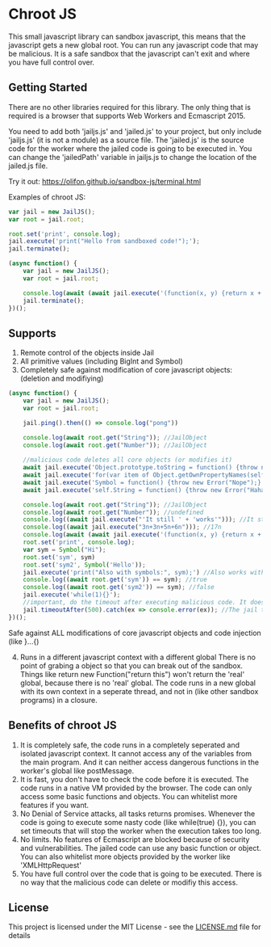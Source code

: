 # Chroot JS

This small javascript library can sandbox javascript, this means that the javascript gets a new global root. You can run any javascript code that may be malicious. It is a safe sandbox that the javascript can't exit and where you have full control over.


## Getting Started

There are no other libraries required for this library. The only thing that is required is a browser that supports Web Workers and Ecmascript 2015.

You need to add both 'jailjs.js' and 'jailed.js' to your project, but only include 'jailjs.js' (it is not a module) as a source file. The 'jailed.js' is the source code for the worker where the jailed code is going to be executed in. You can change the 'jailedPath' variable in jailjs.js to change the location of the jailed.js file.


Try it out: https://olifon.github.io/sandbox-js/terminal.html

Examples of chroot JS:

```Javascript
var jail = new JailJS();
var root = jail.root;

root.set('print', console.log);
jail.execute('print("Hello from sandboxed code!");');
jail.terminate();
```

```Javascript
(async function() {
    var jail = new JailJS();
    var root = jail.root;

    console.log(await (await jail.execute('(function(x, y) {return x + " " + y;})')).invoke(['Hello', 'World']));
    jail.terminate();
})();
```

## Supports
1. Remote control of the objects inside Jail
2. All primitive values (including BigInt and Symbol)
3. Completely safe against modification of core javascript objects: (deletion and modifiying)
```Javascript
(async function() {
    var jail = new JailJS();
    var root = jail.root;

    jail.ping().then(() => console.log("pong"))

    console.log(await root.get("String")); //JailObject
    console.log(await root.get("Number")); //JailObject
    
    //malicious code deletes all core objects (or modifies it)
    await jail.execute('Object.prototype.toString = function() {throw new Error("Nope");}');
    await jail.execute('for(var item of Object.getOwnPropertyNames(self)) { try { delete self[item]; } catch(ex) {} }'); //no error
    await jail.execute('Symbol = function() {throw new Error("Nope");}'); //no error
    await jail.execute('self.String = function() {throw new Error("Haha, no");}'); //no error

    console.log(await root.get("String")); //JailObject
    console.log(await root.get("Number")); //undefined
    console.log((await jail.execute("'It still ' + 'works'"))); //It still works
    console.log((await jail.execute("3n+3n+5n+6n"))); //17n
    console.log(await (await jail.execute('(function(x, y) {return x + " " + y;})')).invoke(['Hello', 'World'])); //Hello world
    root.set('print', console.log);
    var sym = Symbol("Hi");
    root.set('sym', sym)
    root.set('sym2', Symbol('Hello'));
    jail.execute('print("Also with symbols:", sym);') //Also works with Symbols: Symbol(Hi)
    console.log((await root.get('sym')) == sym); //true
    console.log((await root.get('sym2')) == sym); //false
    jail.execute('while(1){}');
    //important, do the timeout after executing malicious code. It does a jail.ping() and if it does not respond it will kill the jail.
    jail.timeoutAfter(500).catch(ex => console.error(ex)); //The jail timed out after 500 milliseconds of delay.
})();
```
Safe against ALL modifications of core javascript objects and code injection (like }...{)

4. Runs in a different javascript context with a different global
There is no point of grabing a object so that you can break out of the sandbox.
Things like return new Function("return this") won't return the 'real' global, because there is no 'real' global.
The code runs in a new global with its own context in a seperate thread, and not in (like other sandbox programs) in a closure.

## Benefits of chroot JS

1. It is completely safe, the code runs in a completely seperated and isolated javascript context. It cannot access any of the variables from the main program. And it can neither access dangerous functions in the worker's global like postMessage.
2. It is fast, you don't have to check the code before it is executed. The code runs in a native VM provided by the browser. The code can only access some basic functions and objects. You can whitelist more features if you want.
3. No Denial of Service attacks, all tasks returns promises. Whenever the code is going to execute some nasty code (like while(true) {}), you can set timeouts that will stop the worker when the execution takes too long.
4. No limits. No features of Ecmascript are blocked because of security and vulnerabilities. The jailed code can use any basic function or object. You can also whitelist more objects provided by the worker like 'XMLHttpRequest'
5. You have full control over the code that is going to be executed. There is no way that the malicious code can delete or modifiy this access.

## License
This project is licensed under the MIT License - see the [LICENSE.md](LICENSE.md) file for details
